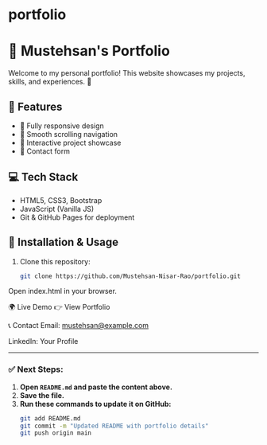 # portfolio
# 🌟 Mustehsan's Portfolio

Welcome to my personal portfolio! This website showcases my projects, skills, and experiences. 🚀  

## 🔹 Features
- 🎨 Fully responsive design  
- 🔄 Smooth scrolling navigation  
- 📸 Interactive project showcase  
- 📩 Contact form  

## 💻 Tech Stack
- HTML5, CSS3, Bootstrap  
- JavaScript (Vanilla JS)  
- Git & GitHub Pages for deployment  

## 📜 Installation & Usage
1. Clone this repository:  
   ```sh
   git clone https://github.com/Mustehsan-Nisar-Rao/portfolio.git

Open index.html in your browser.

🌍 Live Demo
👉 View Portfolio

📞 Contact
Email: mustehsan@example.com

LinkedIn: Your Profile


---

### **✅ Next Steps:**
1. **Open `README.md` and paste the content above.**  
2. **Save the file.**  
3. **Run these commands to update it on GitHub:**
   ```sh
   git add README.md
   git commit -m "Updated README with portfolio details"
   git push origin main
